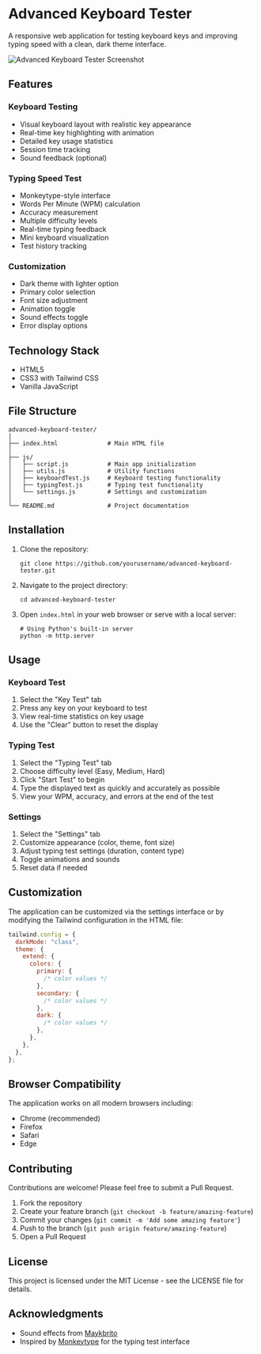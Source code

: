 # Advanced Keyboard Tester

A responsive web application for testing keyboard keys and improving typing speed with a clean, dark theme interface.

![Advanced Keyboard Tester Screenshot](https://via.placeholder.com/800x450/121212/4096ff?text=Advanced+Keyboard+Tester)

## Features

### Keyboard Testing

- Visual keyboard layout with realistic key appearance
- Real-time key highlighting with animation
- Detailed key usage statistics
- Session time tracking
- Sound feedback (optional)

### Typing Speed Test

- Monkeytype-style interface
- Words Per Minute (WPM) calculation
- Accuracy measurement
- Multiple difficulty levels
- Real-time typing feedback
- Mini keyboard visualization
- Test history tracking

### Customization

- Dark theme with lighter option
- Primary color selection
- Font size adjustment
- Animation toggle
- Sound effects toggle
- Error display options

## Technology Stack

- HTML5
- CSS3 with Tailwind CSS
- Vanilla JavaScript

## File Structure

```
advanced-keyboard-tester/
│
├── index.html              # Main HTML file
│
├── js/
│   ├── script.js           # Main app initialization
│   ├── utils.js            # Utility functions
│   ├── keyboardTest.js     # Keyboard testing functionality
│   ├── typingTest.js       # Typing test functionality
│   └── settings.js         # Settings and customization
│
└── README.md               # Project documentation
```

## Installation

1. Clone the repository:

   ```
   git clone https://github.com/yourusername/advanced-keyboard-tester.git
   ```

2. Navigate to the project directory:

   ```
   cd advanced-keyboard-tester
   ```

3. Open `index.html` in your web browser or serve with a local server:
   ```
   # Using Python's built-in server
   python -m http.server
   ```

## Usage

### Keyboard Test

1. Select the "Key Test" tab
2. Press any key on your keyboard to test
3. View real-time statistics on key usage
4. Use the "Clear" button to reset the display

### Typing Test

1. Select the "Typing Test" tab
2. Choose difficulty level (Easy, Medium, Hard)
3. Click "Start Test" to begin
4. Type the displayed text as quickly and accurately as possible
5. View your WPM, accuracy, and errors at the end of the test

### Settings

1. Select the "Settings" tab
2. Customize appearance (color, theme, font size)
3. Adjust typing test settings (duration, content type)
4. Toggle animations and sounds
5. Reset data if needed

## Customization

The application can be customized via the settings interface or by modifying the Tailwind configuration in the HTML file:

```javascript
tailwind.config = {
  darkMode: "class",
  theme: {
    extend: {
      colors: {
        primary: {
          /* color values */
        },
        secondary: {
          /* color values */
        },
        dark: {
          /* color values */
        },
      },
    },
  },
};
```

## Browser Compatibility

The application works on all modern browsers including:

- Chrome (recommended)
- Firefox
- Safari
- Edge

## Contributing

Contributions are welcome! Please feel free to submit a Pull Request.

1. Fork the repository
2. Create your feature branch (`git checkout -b feature/amazing-feature`)
3. Commit your changes (`git commit -m 'Add some amazing feature'`)
4. Push to the branch (`git push origin feature/amazing-feature`)
5. Open a Pull Request

## License

This project is licensed under the MIT License - see the LICENSE file for details.

## Acknowledgments

- Sound effects from [Maykbrito](https://github.com/maykbrito)
- Inspired by [Monkeytype](https://monkeytype.com/) for the typing test interface
